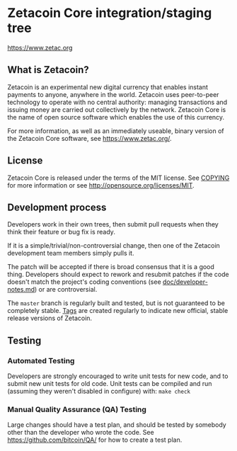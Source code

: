 Zetacoin Core integration/staging tree
======================================

https://www.zetac.org

What is Zetacoin?
----------------

Zetacoin is an experimental new digital currency that enables instant payments to
anyone, anywhere in the world. Zetacoin uses peer-to-peer technology to operate
with no central authority: managing transactions and issuing money are carried
out collectively by the network. Zetacoin Core is the name of open source
software which enables the use of this currency.

For more information, as well as an immediately useable, binary version of
the Zetacoin Core software, see https://www.zetac.org/.

License
-------

Zetacoin Core is released under the terms of the MIT license. See [COPYING](COPYING) for more
information or see http://opensource.org/licenses/MIT.

Development process
-------------------

Developers work in their own trees, then submit pull requests when they think
their feature or bug fix is ready.

If it is a simple/trivial/non-controversial change, then one of the Zetacoin
development team members simply pulls it.

The patch will be accepted if there is broad consensus that it is a good thing.
Developers should expect to rework and resubmit patches if the code doesn't
match the project's coding conventions (see [doc/developer-notes.md](doc/developer-notes.md)) or are
controversial.

The `master` branch is regularly built and tested, but is not guaranteed to be
completely stable. [Tags](https://github.com/zetacoin/zetacoin/tags) are created
regularly to indicate new official, stable release versions of Zetacoin.

Testing
-------

### Automated Testing

Developers are strongly encouraged to write unit tests for new code, and to
submit new unit tests for old code. Unit tests can be compiled and run (assuming they weren't disabled in configure) with: `make check`

### Manual Quality Assurance (QA) Testing

Large changes should have a test plan, and should be tested by somebody other
than the developer who wrote the code.
See https://github.com/bitcoin/QA/ for how to create a test plan.

